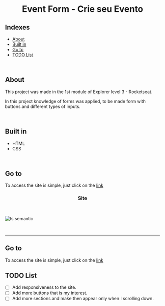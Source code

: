 <h1 align="center">
Event Form - Crie seu Evento
</h1>

## Indexes

- [About](#about)
- [Built in](#built_in)
- [Go to](#go_to)
- [TODO List](#todo_list)

<br>

## About <a name = "about"></a>

This project was made in the 1st module of Explorer level 3 - Rocketseat.

In this project knowledge of forms was applied, to be made form with buttons and different types of inputs.

<br>

## Built in <a name = "built_in"></a>

- HTML
- CSS

<br>

## Go to <a name = "go_to"></a>

To access the site is simple, just click on the <a href = "https://rhogger.github.io/Buttons-Catalog/">link</a>

<h3 align="center">
Site
</h3>

<br>

![Is semantic](C%C3%B3digo%20sem%C3%A2ntico/images/semantic.png)

<br>

<hr>









## Go to <a name = "go_to"></a>

To access the site is simple, just click on the <a href = "https://rhogger.github.io/Buttons-Catalog/">link</a>

## TODO List <a name = "todo_list"></a>

- [ ] Add responsiveness to the site.
- [ ] Add more buttons that is my interest. 
- [ ] Add more sections and make then appear only when I scrolling down.

